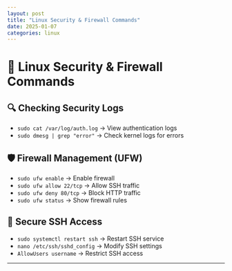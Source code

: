 ```yaml
---
layout: post
title: "Linux Security & Firewall Commands"
date: 2025-01-07
categories: linux
---
```


# 🔐 Linux Security & Firewall Commands

## 🔍 Checking Security Logs
- `sudo cat /var/log/auth.log` → View authentication logs
- `sudo dmesg | grep "error"` → Check kernel logs for errors

## 🛡️ Firewall Management (UFW)
- `sudo ufw enable` → Enable firewall
- `sudo ufw allow 22/tcp` → Allow SSH traffic
- `sudo ufw deny 80/tcp` → Block HTTP traffic
- `sudo ufw status` → Show firewall rules

## 👤 Secure SSH Access
- `sudo systemctl restart ssh` → Restart SSH service
- `nano /etc/ssh/sshd_config` → Modify SSH settings
- `AllowUsers username` → Restrict SSH access

---
